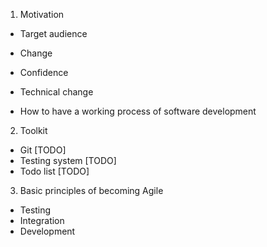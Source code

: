 
1. Motivation
 * Target audience
 * Change
 * Confidence
 * Technical change
 

 * How to have a working process of software development

2. Toolkit
 * Git [TODO]
 * Testing system [TODO]
 * Todo list [TODO]

3. Basic principles of becoming Agile
 * Testing
 * Integration
 * Development
